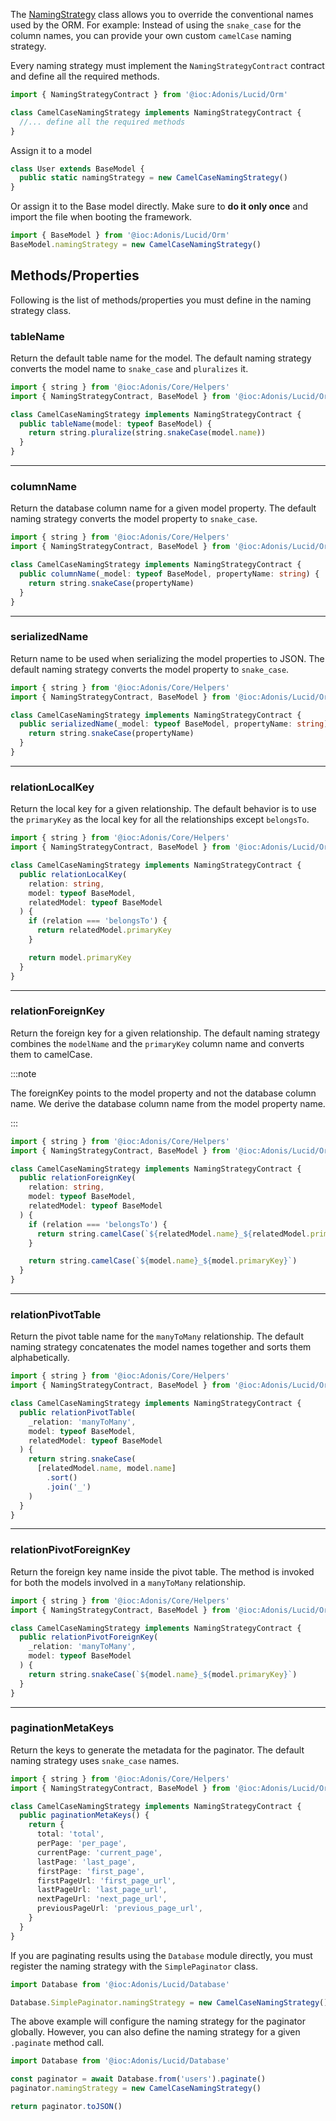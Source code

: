 The [NamingStrategy](https://github.com/adonisjs/lucid/blob/develop/src/Orm/NamingStrategies/SnakeCase.ts) class allows you to override the conventional names used by the ORM. For example: Instead of using the `snake_case` for the column names, you can provide your own custom `camelCase` naming strategy.

Every naming strategy must implement the `NamingStrategyContract` contract and define all the required methods.

```ts
import { NamingStrategyContract } from '@ioc:Adonis/Lucid/Orm'

class CamelCaseNamingStrategy implements NamingStrategyContract {
  //... define all the required methods
}
```

Assign it to a model

```ts
class User extends BaseModel {
  public static namingStrategy = new CamelCaseNamingStrategy()
}
```

Or assign it to the Base model directly. Make sure to **do it only once** and import the file when booting the framework.

```ts
import { BaseModel } from '@ioc:Adonis/Lucid/Orm'
BaseModel.namingStrategy = new CamelCaseNamingStrategy()
```

## Methods/Properties

Following is the list of methods/properties you must define in the naming strategy class.

### tableName

Return the default table name for the model. The default naming strategy converts the model name to `snake_case` and `pluralizes` it.

```ts
import { string } from '@ioc:Adonis/Core/Helpers'
import { NamingStrategyContract, BaseModel } from '@ioc:Adonis/Lucid/Orm'

class CamelCaseNamingStrategy implements NamingStrategyContract {
  public tableName(model: typeof BaseModel) {
    return string.pluralize(string.snakeCase(model.name))
  }
}
```

---

### columnName

Return the database column name for a given model property. The default naming strategy converts the model property to `snake_case`.

```ts
import { string } from '@ioc:Adonis/Core/Helpers'
import { NamingStrategyContract, BaseModel } from '@ioc:Adonis/Lucid/Orm'

class CamelCaseNamingStrategy implements NamingStrategyContract {
  public columnName(_model: typeof BaseModel, propertyName: string) {
    return string.snakeCase(propertyName)
  }
}
```

---

### serializedName

Return name to be used when serializing the model properties to JSON. The default naming strategy converts the model property to `snake_case`.

```ts
import { string } from '@ioc:Adonis/Core/Helpers'
import { NamingStrategyContract, BaseModel } from '@ioc:Adonis/Lucid/Orm'

class CamelCaseNamingStrategy implements NamingStrategyContract {
  public serializedName(_model: typeof BaseModel, propertyName: string) {
    return string.snakeCase(propertyName)
  }
}
```

---

### relationLocalKey

Return the local key for a given relationship. The default behavior is to use the `primaryKey` as the local key for all the relationships except `belongsTo`.

```ts
import { string } from '@ioc:Adonis/Core/Helpers'
import { NamingStrategyContract, BaseModel } from '@ioc:Adonis/Lucid/Orm'

class CamelCaseNamingStrategy implements NamingStrategyContract {
  public relationLocalKey(
    relation: string,
    model: typeof BaseModel,
    relatedModel: typeof BaseModel
  ) {
    if (relation === 'belongsTo') {
      return relatedModel.primaryKey
    }

    return model.primaryKey
  }
}
```

---

### relationForeignKey
Return the foreign key for a given relationship. The default naming strategy combines the `modelName` and the `primaryKey` column name and converts them to camelCase.

:::note

The foreignKey points to the model property and not the database column name. We derive the database column name from the model property name.

:::

```ts
import { string } from '@ioc:Adonis/Core/Helpers'
import { NamingStrategyContract, BaseModel } from '@ioc:Adonis/Lucid/Orm'

class CamelCaseNamingStrategy implements NamingStrategyContract {
  public relationForeignKey(
    relation: string,
    model: typeof BaseModel,
    relatedModel: typeof BaseModel
  ) {
    if (relation === 'belongsTo') {
      return string.camelCase(`${relatedModel.name}_${relatedModel.primaryKey}`)
    }

    return string.camelCase(`${model.name}_${model.primaryKey}`)
  }
}
```

---

### relationPivotTable
Return the pivot table name for the `manyToMany` relationship. The default naming strategy concatenates the model names together and sorts them alphabetically.

```ts
import { string } from '@ioc:Adonis/Core/Helpers'
import { NamingStrategyContract, BaseModel } from '@ioc:Adonis/Lucid/Orm'

class CamelCaseNamingStrategy implements NamingStrategyContract {
  public relationPivotTable(
    _relation: 'manyToMany',
    model: typeof BaseModel,
    relatedModel: typeof BaseModel
  ) {
    return string.snakeCase(
      [relatedModel.name, model.name]
        .sort()
        .join('_')
    )
  }
}
```

---

### relationPivotForeignKey
Return the foreign key name inside the pivot table. The method is invoked for both the models involved in a `manyToMany` relationship.

```ts
import { string } from '@ioc:Adonis/Core/Helpers'
import { NamingStrategyContract, BaseModel } from '@ioc:Adonis/Lucid/Orm'

class CamelCaseNamingStrategy implements NamingStrategyContract {
  public relationPivotForeignKey(
    _relation: 'manyToMany',
    model: typeof BaseModel
  ) {
    return string.snakeCase(`${model.name}_${model.primaryKey}`)
  }
}
```

---

### paginationMetaKeys
Return the keys to generate the metadata for the paginator. The default naming strategy uses `snake_case` names.

```ts
import { string } from '@ioc:Adonis/Core/Helpers'
import { NamingStrategyContract, BaseModel } from '@ioc:Adonis/Lucid/Orm'

class CamelCaseNamingStrategy implements NamingStrategyContract {
  public paginationMetaKeys() {
    return {
      total: 'total',
      perPage: 'per_page',
      currentPage: 'current_page',
      lastPage: 'last_page',
      firstPage: 'first_page',
      firstPageUrl: 'first_page_url',
      lastPageUrl: 'last_page_url',
      nextPageUrl: 'next_page_url',
      previousPageUrl: 'previous_page_url',
    }
  }
}
```

If you are paginating results using the `Database` module directly, you must register the naming strategy with the `SimplePaginator` class.

```ts
import Database from '@ioc:Adonis/Lucid/Database'

Database.SimplePaginator.namingStrategy = new CamelCaseNamingStrategy()
```

The above example will configure the naming strategy for the paginator globally. However, you can also define the naming strategy for a given `.paginate` method call.

```ts
import Database from '@ioc:Adonis/Lucid/Database'

const paginator = await Database.from('users').paginate()
paginator.namingStrategy = new CamelCaseNamingStrategy()

return paginator.toJSON()
```
